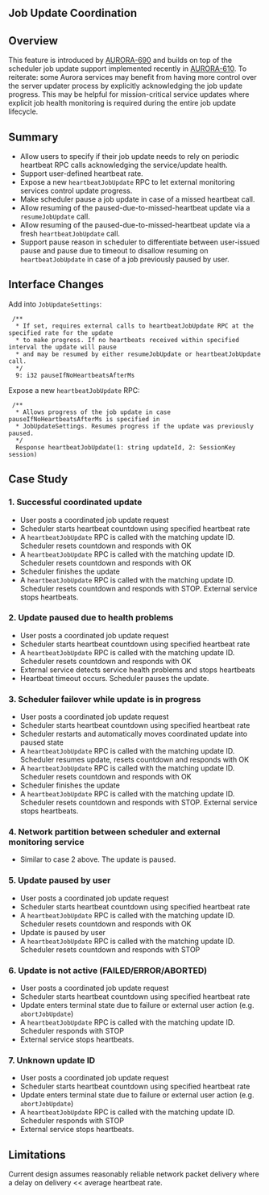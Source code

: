 Job Update Coordination
--------------

## Overview
This feature is introduced by [AURORA-690](https://issues.apache.org/jira/browse/AURORA-690) and
builds on top of the scheduler job update support implemented recently in
[AURORA-610](https://issues.apache.org/jira/browse/AURORA-610). To reiterate: some Aurora services
may benefit from having more control over the server updater process by explicitly acknowledging
the job update progress. This may be helpful for mission-critical service updates where explicit
job health monitoring is required during the entire job update lifecycle.

## Summary
* Allow users to specify if their job update needs to rely on periodic heartbeat RPC calls
acknowledging the service/update health.
* Support user-defined heartbeat rate.
* Expose a new `heartbeatJobUpdate` RPC to let external monitoring services control update progress.
* Make scheduler pause a job update in case of a missed heartbeat call.
* Allow resuming of the paused-due-to-missed-heartbeat update via a `resumeJobUpdate` call.
* Allow resuming of the paused-due-to-missed-heartbeat update via a fresh `heartbeatJobUpdate` call.
* Support pause reason in scheduler to differentiate between user-issued pause and pause due to
timeout to disallow resuming on `heartbeatJobUpdate` in case of a job previously paused by user.

## Interface Changes
Add into `JobUpdateSettings`:
```
 /**
  * If set, requires external calls to heartbeatJobUpdate RPC at the specified rate for the update
  * to make progress. If no heartbeats received within specified interval the update will pause
  * and may be resumed by either resumeJobUpdate or heartbeatJobUpdate call.
  */
  9: i32 pauseIfNoHeartbeatsAfterMs
```

Expose a new `heartbeatJobUpdate` RPC:
```
 /**
  * Allows progress of the job update in case pauseIfNoHeartbeatsAfterMs is specified in
  * JobUpdateSettings. Resumes progress if the update was previously paused.
  */
  Response heartbeatJobUpdate(1: string updateId, 2: SessionKey session)
```

## Case Study
### 1. Successful coordinated update
* User posts a coordinated job update request
* Scheduler starts heartbeat countdown using specified heartbeat rate
* A `heartbeatJobUpdate` RPC is called with the matching update ID. Scheduler resets countdown and
responds with OK
* A `heartbeatJobUpdate` RPC is called with the matching update ID. Scheduler resets countdown and
responds with OK
* Scheduler finishes the update
* A `heartbeatJobUpdate` RPC is called with the matching update ID. Scheduler resets countdown and
responds with STOP. External service stops heartbeats.

### 2. Update paused due to health problems
* User posts a coordinated job update request
* Scheduler starts heartbeat countdown using specified heartbeat rate
* A `heartbeatJobUpdate` RPC is called with the matching update ID. Scheduler resets countdown and
responds with OK
* External service detects service health problems and stops heartbeats
* Heartbeat timeout occurs. Scheduler pauses the update.

### 3. Scheduler failover while update is in progress
* User posts a coordinated job update request
* Scheduler starts heartbeat countdown using specified heartbeat rate
* Scheduler restarts and automatically moves coordinated update into paused state
* A `heartbeatJobUpdate` RPC is called with the matching update ID. Scheduler resumes update,
resets countdown and responds with OK
* A `heartbeatJobUpdate` RPC is called with the matching update ID. Scheduler resets countdown and
responds with OK
* Scheduler finishes the update
* A `heartbeatJobUpdate` RPC is called with the matching update ID. Scheduler resets countdown and
responds with STOP. External service stops heartbeats.

### 4. Network partition between scheduler and external monitoring service
* Similar to case 2 above. The update is paused.

### 5. Update paused by user
* User posts a coordinated job update request
* Scheduler starts heartbeat countdown using specified heartbeat rate
* A `heartbeatJobUpdate` RPC is called with the matching update ID. Scheduler resets countdown and
responds with OK
* Update is paused by user
* A `heartbeatJobUpdate` RPC is called with the matching update ID. Scheduler resets countdown and
  responds with STOP

### 6. Update is not active (FAILED/ERROR/ABORTED)
* User posts a coordinated job update request
* Scheduler starts heartbeat countdown using specified heartbeat rate
* Update enters terminal state due to failure or external user action (e.g. `abortJobUpdate`)
* A `heartbeatJobUpdate` RPC is called with the matching update ID. Scheduler responds with STOP
* External service stops heartbeats.

### 7. Unknown update ID
* User posts a coordinated job update request
* Scheduler starts heartbeat countdown using specified heartbeat rate
* Update enters terminal state due to failure or external user action (e.g. `abortJobUpdate`)
* A `heartbeatJobUpdate` RPC is called with the matching update ID. Scheduler responds with STOP
* External service stops heartbeats.

## Limitations
Current design assumes reasonably reliable network packet delivery where a delay on delivery &lt;&lt;
average heartbeat rate.
